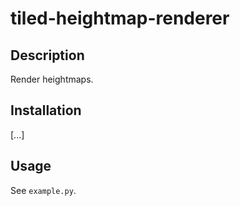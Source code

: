 # tiled-heightmap-renderer

## Description

Render heightmaps.

## Installation

[...]

## Usage

See `example.py`.
